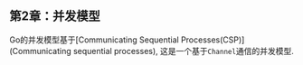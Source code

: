 第2章：并发模型
-------------------

Go的并发模型基于[Communicating Sequential Processes(CSP)](Communicating sequential processes),
这是一个基于`Channel`通信的并发模型.



